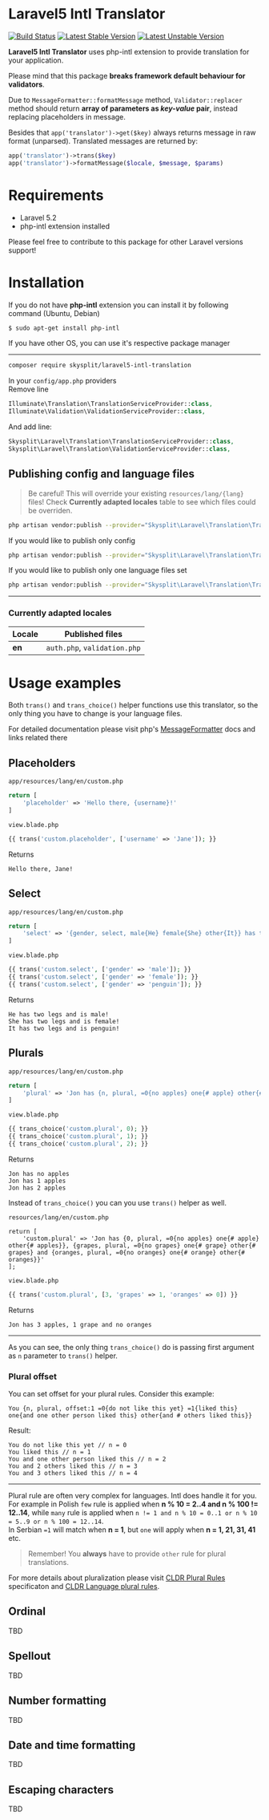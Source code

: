 # Laravel5 Intl Translator

[![Build Status](https://travis-ci.org/Skysplit/laravel5-intl-translation.svg?branch=master)](https://travis-ci.org/Skysplit/laravel5-intl-translation)
[![Latest Stable Version](https://poser.pugx.org/skysplit/laravel5-intl-translation/v/stable)](https://packagist.org/packages/skysplit/laravel5-intl-translation)
[![Latest Unstable Version](https://poser.pugx.org/skysplit/laravel5-intl-translation/v/unstable)](https://packagist.org/packages/skysplit/laravel5-intl-translation)


**Laravel5 Intl Translator** uses php-intl extension to provide translation for your application.

Please mind that this package **breaks framework default behaviour for validators**.

Due to `MessageFormatter::formatMessage` method, `Validator::replacer` method should return **array of parameters as *key-value* pair**, instead replacing placeholders in message.

Besides that `app('translator')->get($key)` always returns message in raw format (unparsed). Translated messages are returned by:

```php
app('translator')->trans($key)
app('translator')->formatMessage($locale, $message, $params)
```

# Requirements
- Laravel 5.2
- php-intl extension installed

Please feel free to contribute to this package for other Laravel versions support!

# Installation

If you do not have **php-intl** extension you can install it by following command (Ubuntu, Debian)
```bash
$ sudo apt-get install php-intl
```

If you have other OS, you can use it's respective package manager


---

```bash
composer require skysplit/laravel5-intl-translation
```

In your `config/app.php` providers  
Remove line
```php
Illuminate\Translation\TranslationServiceProvider::class,
Illuminate\Validation\ValidationServiceProvider::class,
```

And add line:
```php
Skysplit\Laravel\Translation\TranslationServiceProvider::class,
Skysplit\Laravel\Translation\ValidationServiceProvider::class,
```


## Publishing config and language files

> Be careful! This will override your existing `resources/lang/{lang}` files!
> Check **Currently adapted locales** table to see which files could be overriden.


```bash
php artisan vendor:publish --provider="Skysplit\Laravel\Translation\TranslationServiceProvider" --force
```

If you would like to publish only config

```bash
php artisan vendor:publish --provider="Skysplit\Laravel\Translation\TranslationServiceProvider" --tag=config
```

If you would like to publish only one language files set

```bash
php artisan vendor:publish --provider="Skysplit\Laravel\Translation\TranslationServiceProvider" --force --tag="lang.{locale}[,lang.{other_locale}]"
```

---
### Currently adapted locales 

| Locale | Published files |
| --- | --- |
| **en** | `auth.php`, `validation.php` |

# Usage examples

Both `trans()` and `trans_choice()` helper functions use this translator, so the only thing you have to change is your language files.

For detailed documentation please visit php's [MessageFormatter](http://php.net/manual/en/class.messageformatter.php) docs and links related there

## Placeholders

`app/resources/lang/en/custom.php`

```php
return [
	'placeholder' => 'Hello there, {username}!'
]
```

`view.blade.php`

```php
{{ trans('custom.placeholder', ['username' => 'Jane']); }}
```

Returns

```text
Hello there, Jane!
```

## Select

`app/resources/lang/en/custom.php`

```php
return [
	'select' => '{gender, select, male{He} female{She} other{It}} has two legs and is {gender}!'
]
```

`view.blade.php`

```php
{{ trans('custom.select', ['gender' => 'male']); }}
{{ trans('custom.select', ['gender' => 'female']); }}
{{ trans('custom.select', ['gender' => 'penguin']); }}
```

Returns

```text
He has two legs and is male!
She has two legs and is female!
It has two legs and is penguin!
```

## Plurals

`app/resources/lang/en/custom.php`

```php
return [
	'plural' => 'Jon has {n, plural, =0{no apples} one{# apple} other{# apples}}'
]
```

`view.blade.php`

```php
{{ trans_choice('custom.plural', 0); }}
{{ trans_choice('custom.plural', 1); }}
{{ trans_choice('custom.plural', 2); }}
```

Returns

```
Jon has no apples
Jon has 1 apples
Jon has 2 apples
```

Instead of `trans_choice()` you can you use `trans()` helper as well.

`resources/lang/en/custom.php`

```
return [
	'custom.plural' => 'Jon has {0, plural, =0{no apples} one{# apple} other{# apples}}, {grapes, plural, =0{no grapes} one{# grape} other{# grapes} and {oranges, plural, =0{no oranges} one{# orange} other{# oranges}}'
];
```

`view.blade.php`

```php
{{ trans('custom.plural', [3, 'grapes' => 1, 'oranges' => 0]) }}
```

Returns

```
Jon has 3 apples, 1 grape and no oranges
```

---

As you can see, the only thing `trans_choice()` do is passing first argument as `n` parameter to `trans()` helper.



### Plural offset

You can set offset for your plural rules. Consider this example:

```
You {n, plural, offset:1 =0{do not like this yet} =1{liked this} one{and one other person liked this} other{and # others liked this}}
```

Result:

```
You do not like this yet // n = 0
You liked this // n = 1
You and one other person liked this // n = 2
You and 2 others liked this // n = 3
You and 3 others liked this // n = 4

```


---

Plural rule are often very complex for languages. Intl does handle it for you.  
For example in Polish `few` rule is applied when **n % 10 = 2..4 and n % 100 != 12..14**, while `many` rule is applied  when `n != 1 and n % 10 = 0..1 or n % 10 = 5..9 or n % 100 = 12..14`.  
In Serbian `=1` will match when **n = 1**, but `one` will apply when **n = 1, 21, 31, 41** etc.

> Remember! You **always** have to provide `other` rule for plural translations.

For more details about pluralization please visit [CLDR Plural Rules](http://cldr.unicode.org/index/cldr-spec/plural-rules) specificaton and [CLDR Language plural rules](http://www.unicode.org/cldr/charts/latest/supplemental/language_plural_rules.html).

## Ordinal
TBD

## Spellout
TBD

## Number formatting
TBD

## Date and time formatting
TBD

## Escaping characters
TBD